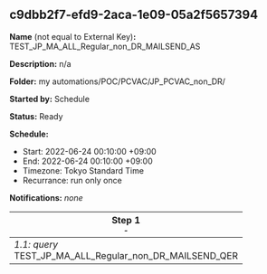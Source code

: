 ## c9dbb2f7-efd9-2aca-1e09-05a2f5657394

**Name** (not equal to External Key)**:** TEST_JP_MA_ALL_Regular_non_DR_MAILSEND_AS

**Description:** n/a

**Folder:** my automations/POC/PCVAC/JP_PCVAC_non_DR/

**Started by:** Schedule

**Status:** Ready

**Schedule:**

* Start: 2022-06-24 00:10:00 +09:00
* End: 2022-06-24 00:10:00 +09:00
* Timezone: Tokyo Standard Time
* Recurrance: run only once

**Notifications:** _none_


| Step 1<br>_<small>-</small>_ |
| --- |
| _1.1: query_<br>TEST_JP_MA_ALL_Regular_non_DR_MAILSEND_QER |
